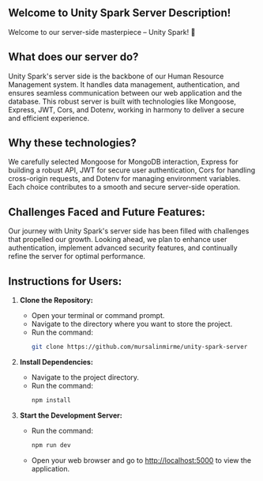 ## Welcome to Unity Spark Server Description!

Welcome to our server-side masterpiece – Unity Spark! 🚀

## What does our server do?

Unity Spark's server side is the backbone of our Human Resource Management system. It handles data management, authentication, and ensures seamless communication between our web application and the database. This robust server is built with technologies like Mongoose, Express, JWT, Cors, and Dotenv, working in harmony to deliver a secure and efficient experience.

## Why these technologies?

We carefully selected Mongoose for MongoDB interaction, Express for building a robust API, JWT for secure user authentication, Cors for handling cross-origin requests, and Dotenv for managing environment variables. Each choice contributes to a smooth and secure server-side operation.

## Challenges Faced and Future Features:

Our journey with Unity Spark's server side has been filled with challenges that propelled our growth. Looking ahead, we plan to enhance user authentication, implement advanced security features, and continually refine the server for optimal performance.

## Instructions for Users:

1. **Clone the Repository:**

   - Open your terminal or command prompt.
   - Navigate to the directory where you want to store the project.
   - Run the command:
     ```bash
     git clone https://github.com/mursalinmirme/unity-spark-server
     ```

2. **Install Dependencies:**

   - Navigate to the project directory.
   - Run the command:
     ```bash
     npm install
     ```

3. **Start the Development Server:**
   - Run the command:
     ```bash
     npm run dev
     ```
   - Open your web browser and go to [http://localhost:5000](http://localhost:5000) to view the application.
